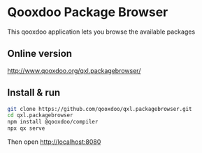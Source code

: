 # Qooxdoo Package Browser

This qooxdoo application lets you browse the available packages

## Online version

http://www.qooxdoo.org/qxl.packagebrowser/ 

## Install & run

```bash
git clone https://github.com/qooxdoo/qxl.packagebrowser.git
cd qxl.packagebrowser
npm install @qooxdoo/compiler
npx qx serve
```

Then open [http://localhost:8080](http://localhost:8080)

